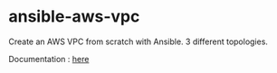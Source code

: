 # ansible-aws-vpc
Create an AWS VPC from scratch with Ansible. 3 different topologies.

Documentation : [here](http://jeremievallee.com/2016/07/27/aws-vpc-ansible/)
